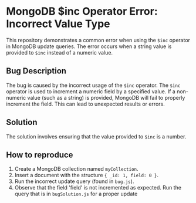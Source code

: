 # MongoDB $inc Operator Error: Incorrect Value Type

This repository demonstrates a common error when using the `$inc` operator in MongoDB update queries. The error occurs when a string value is provided to `$inc` instead of a numeric value.

## Bug Description

The bug is caused by the incorrect usage of the `$inc` operator.  The `$inc` operator is used to increment a numeric field by a specified value. If a non-numeric value (such as a string) is provided, MongoDB will fail to properly increment the field. This can lead to unexpected results or errors.

## Solution

The solution involves ensuring that the value provided to `$inc` is a number. 

## How to reproduce

1. Create a MongoDB collection named `myCollection`.
2. Insert a document with the structure `{ _id: 1, field: 0 }`.
3. Run the incorrect update query (found in `bug.js`).
4. Observe that the field 'field' is not incremented as expected. Run the query that is in `bugSolution.js` for a proper update